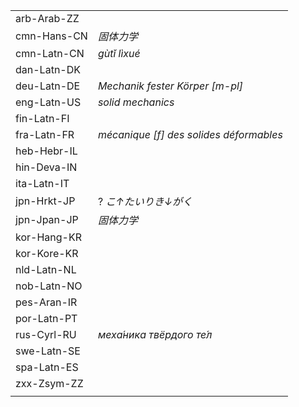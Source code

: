 | | |
|-|-|
| arb-Arab-ZZ |  |
| cmn-Hans-CN | _固体力学_ |
| cmn-Latn-CN | _gùtǐ lìxué_ |
| dan-Latn-DK |  |
| deu-Latn-DE | _Mechanik fester Körper [m-pl]_ |
| eng-Latn-US | _solid mechanics_ |
| fin-Latn-FI |  |
| fra-Latn-FR | _mécanique [f] des solides déformables_ |
| heb-Hebr-IL |  |
| hin-Deva-IN |  |
| ita-Latn-IT |  |
| jpn-Hrkt-JP | ? _こ↑たいりき↓がく_ |
| jpn-Jpan-JP | _固体力学_ |
| kor-Hang-KR |  |
| kor-Kore-KR |  |
| nld-Latn-NL |  |
| nob-Latn-NO |  |
| pes-Aran-IR |  |
| por-Latn-PT |  |
| rus-Cyrl-RU | _меха́ника твёрдого те́л_ |
| swe-Latn-SE |  |
| spa-Latn-ES |  |
| zxx-Zsym-ZZ |  |
|  |  |
